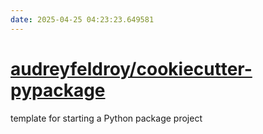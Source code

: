 ```yaml
---
date: 2025-04-25 04:23:23.649581
---
```


# [audreyfeldroy/cookiecutter-pypackage](https://github.com/audreyfeldroy/cookiecutter-pypackage)

template for starting a Python package project